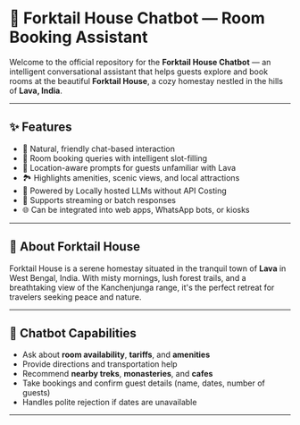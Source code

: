 # 🏡 Forktail House Chatbot — Room Booking Assistant

Welcome to the official repository for the **Forktail House Chatbot** — an intelligent conversational assistant that helps guests explore and book rooms at the beautiful **Forktail House**, a cozy homestay nestled in the hills of **Lava, India**.

---

## ✨ Features

- 💬 Natural, friendly chat-based interaction
- 📅 Room booking queries with intelligent slot-filling
- 📍 Location-aware prompts for guests unfamiliar with Lava
- 🏞️ Highlights amenities, scenic views, and local attractions
- 🧠 Powered by Locally hosted LLMs without API Costing
- 🔁 Supports streaming or batch responses
- 🌐 Can be integrated into web apps, WhatsApp bots, or kiosks

---

## 📍 About Forktail House

Forktail House is a serene homestay situated in the tranquil town of **Lava** in West Bengal, India. With misty mornings, lush forest trails, and a breathtaking view of the Kanchenjunga range, it's the perfect retreat for travelers seeking peace and nature.

---

## 🤖 Chatbot Capabilities

- Ask about **room availability**, **tariffs**, and **amenities**
- Provide directions and transportation help
- Recommend **nearby treks**, **monasteries**, and **cafes**
- Take bookings and confirm guest details (name, dates, number of guests)
- Handles polite rejection if dates are unavailable

---

